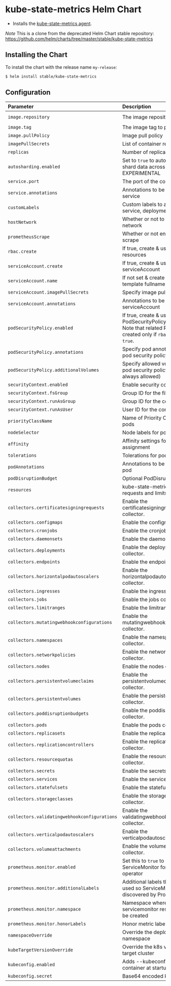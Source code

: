 # kube-state-metrics Helm Chart

* Installs the [kube-state-metrics agent](https://github.com/kubernetes/kube-state-metrics).

_Note_ This is a clone from the deprecated Helm Chart stable repository: https://github.com/helm/charts/tree/master/stable/kube-state-metrics

## Installing the Chart

To install the chart with the release name `my-release`:

```bash
$ helm install stable/kube-state-metrics
```

## Configuration

| Parameter                                    | Description                                                                           | Default                                    |
|:---------------------------------------------|:--------------------------------------------------------------------------------------|:-------------------------------------------|
| `image.repository`                           | The image repository to pull from                                                     | `quay.io/coreos/kube-state-metrics`        |
| `image.tag`                                  | The image tag to pull from                                                            | `v1.9.7`                                   |
| `image.pullPolicy`                           | Image pull policy                                                                     | `IfNotPresent`                             |
| `imagePullSecrets`                           | List of container registry secrets                                                    | `[]`                                       |
| `replicas`                                   | Number of replicas                                                                    | `1`                                        |
| `autosharding.enabled`                       | Set to `true` to automatically shard data across `replicas` pods. EXPERIMENTAL        | `false`                                    |
| `service.port`                               | The port of the container                                                             | `8080`                                     |
| `service.annotations`                        | Annotations to be added to the service                                                | `{}`                                       |
| `customLabels`                               | Custom labels to apply to service, deployment and pods                                | `{}`                                       |
| `hostNetwork`                                | Whether or not to use the host network                                                | `false`                                    |
| `prometheusScrape`                           | Whether or not enable prom scrape                                                     | `true`                                     |
| `rbac.create`                                | If true, create & use RBAC resources                                                  | `true`                                     |
| `serviceAccount.create`                      | If true, create & use serviceAccount                                                  | `true`                                     |
| `serviceAccount.name`                        | If not set & create is true, use template fullname                                    |                                            |
| `serviceAccount.imagePullSecrets`            | Specify image pull secrets field                                                      | `[]`                                       |
| `serviceAccount.annotations`                 | Annotations to be added to the serviceAccount                                         | `{}`                                       |
| `podSecurityPolicy.enabled`                  | If true, create & use PodSecurityPolicy resources. Note that related RBACs are created only if `rbac.enabled` is `true`. | `false` |
| `podSecurityPolicy.annotations`              | Specify pod annotations in the pod security policy                                    | `{}`                                       |
| `podSecurityPolicy.additionalVolumes`        | Specify allowed volumes in the pod security policy (`secret` is always allowed)       | `[]`                                       |
| `securityContext.enabled`                    | Enable security context                                                               | `true`                                     |
| `securityContext.fsGroup`                    | Group ID for the filesystem                                                           | `65534`                                    |
| `securityContext.runAsGroup`                 | Group ID for the container                                                            | `65534`                                    |
| `securityContext.runAsUser`                  | User ID for the container                                                             | `65534`                                    |
| `priorityClassName`                          | Name of Priority Class to assign pods                                                 | `nil`                                      |
| `nodeSelector`                               | Node labels for pod assignment                                                        | `{}`                                       |
| `affinity`                                   | Affinity settings for pod assignment                                                  | `{}`                                       |
| `tolerations`                                | Tolerations for pod assignment                                                        | `[]`                                       |
| `podAnnotations`                             | Annotations to be added to the pod                                                    | `{}`                                       |
| `podDisruptionBudget`                        | Optional PodDisruptionBudget                                                          | `{}`                                       |
| `resources`                                  | kube-state-metrics resource requests and limits                                       | `{}`                                       |
| `collectors.certificatesigningrequests`      | Enable the certificatesigningrequests collector.                                      | `true`                                     |
| `collectors.configmaps`                      | Enable the configmaps collector.                                                      | `true`                                     |
| `collectors.cronjobs`                        | Enable the cronjobs collector.                                                        | `true`                                     |
| `collectors.daemonsets`                      | Enable the daemonsets collector.                                                      | `true`                                     |
| `collectors.deployments`                     | Enable the deployments collector.                                                     | `true`                                     |
| `collectors.endpoints`                       | Enable the endpoints collector.                                                       | `true`                                     |
| `collectors.horizontalpodautoscalers`        | Enable the horizontalpodautoscalers collector.                                        | `true`                                     |
| `collectors.ingresses`                       | Enable the ingresses collector.                                                       | `true`                                     |
| `collectors.jobs`                            | Enable the jobs collector.                                                            | `true`                                     |
| `collectors.limitranges`                     | Enable the limitranges collector.                                                     | `true`                                     |
| `collectors.mutatingwebhookconfigurations`   | Enable the mutatingwebhookconfigurations collector.                                   | `true`                                     |
| `collectors.namespaces`                      | Enable the namespaces collector.                                                      | `true`                                     |
| `collectors.networkpolicies`                 | Enable the networkpolicies collector.                                                 | `true`                                     |
| `collectors.nodes`                           | Enable the nodes collector.                                                           | `true`                                     |
| `collectors.persistentvolumeclaims`          | Enable the persistentvolumeclaims collector.                                          | `true`                                     |
| `collectors.persistentvolumes`               | Enable the persistentvolumes collector.                                               | `true`                                     |
| `collectors.poddisruptionbudgets`            | Enable the poddisruptionbudgets collector.                                            | `true`                                     |
| `collectors.pods`                            | Enable the pods collector.                                                            | `true`                                     |
| `collectors.replicasets`                     | Enable the replicasets collector.                                                     | `true`                                     |
| `collectors.replicationcontrollers`          | Enable the replicationcontrollers collector.                                          | `true`                                     |
| `collectors.resourcequotas`                  | Enable the resourcequotas collector.                                                  | `true`                                     |
| `collectors.secrets`                         | Enable the secrets collector.                                                         | `true`                                     |
| `collectors.services`                        | Enable the services collector.                                                        | `true`                                     |
| `collectors.statefulsets`                    | Enable the statefulsets collector.                                                    | `true`                                     |
| `collectors.storageclasses`                  | Enable the storageclasses collector.                                                  | `true`                                     |
| `collectors.validatingwebhookconfigurations` | Enable the validatingwebhookconfigurations collector.                                 | `true`                                     |
| `collectors.verticalpodautoscalers`          | Enable the verticalpodautoscalers collector.                                          | `true`                                     |
| `collectors.volumeattachments`               | Enable the volumeattachments collector.                                               | `true`                                     |
| `prometheus.monitor.enabled`                 | Set this to `true` to create ServiceMonitor for Prometheus operator                   | `false`                                    |
| `prometheus.monitor.additionalLabels`        | Additional labels that can be used so ServiceMonitor will be discovered by Prometheus | `{}`                                       |
| `prometheus.monitor.namespace`               | Namespace where servicemonitor resource should be created                             | `the same namespace as kube-state-metrics` |
| `prometheus.monitor.honorLabels`             | Honor metric labels                                                                   | `false`                                    |
| `namespaceOverride`                          | Override the deployment namespace                                                     | `""` (`Release.Namespace`)                 |
| `kubeTargetVersionOverride`                  | Override the k8s version of the target cluster                                        | `""`                                       |
| `kubeconfig.enabled`                         | Adds --kubeconfig arg to container at startup                                         | `""`                                       |
| `kubeconfig.secret`                          | Base64 encoded kubeconfig file                                                        | `""`                                       |
